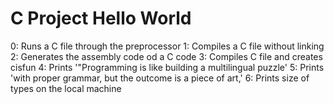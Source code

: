 # C Project Hello World
0: Runs a C file through the preprocessor
1: Compiles a C file without linking
2: Generates the assembly code od a C code
3: Compiles C file and creates cisfun
4: Prints '"Programming is like building a multilingual puzzle'
5: Prints 'with proper grammar, but the outcome is a piece of art,'
6: Prints size of types on the local machine